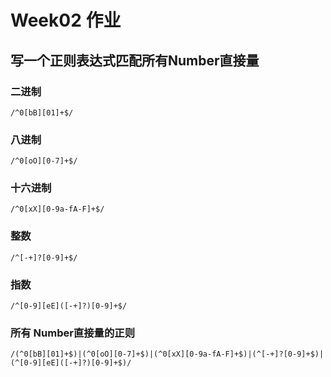 # Week02 作业
## 写一个正则表达式匹配所有Number直接量
### 二进制
```
/^0[bB][01]+$/
```
### 八进制
```
/^0[oO][0-7]+$/
```
### 十六进制
```
/^0[xX][0-9a-fA-F]+$/
```
### 整数
```
/^[-+]?[0-9]+$/
```
### 指数
```
/^[0-9][eE]([-+]?)[0-9]+$/
```
### 所有 Number直接量的正则
```
/(^0[bB][01]+$)|(^0[oO][0-7]+$)|(^0[xX][0-9a-fA-F]+$)|(^[-+]?[0-9]+$)|(^[0-9][eE]([-+]?)[0-9]+$)/
```

## 
